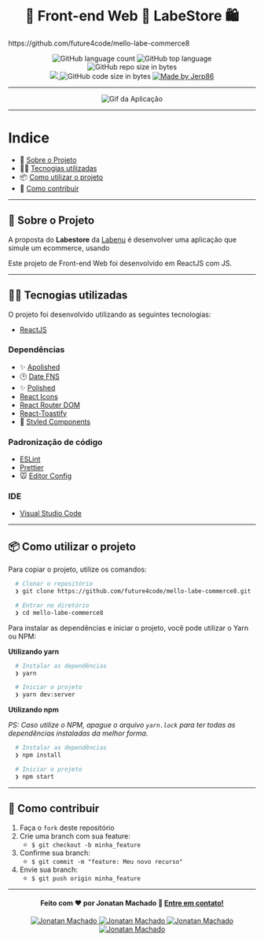 <h1 align="center">
  🚀️ Front-end Web 🛒️ LabeStore  🛍️
</h1>
https://github.com/future4code/mello-labe-commerce8
<p align="center">
  <img alt="GitHub language count" src="https://img.shields.io/github/languages/count/joninter/mello-labe-commerce8">

  <img alt="GitHub top language" src="https://img.shields.io/github/languages/top/joninter/mello-labe-commerce8?logo=javascript">

  <img alt="GitHub repo size in bytes" src="https://img.shields.io/github/repo-size/joninter/mello-labe-commerce8?color=green">

  <br>

  <a href="https://www.codacy.com/manual/jerp86/gobarber-web?utm_source=github.com&amp;utm_medium=referral&amp;utm_content=jerp86/gobarber-web&amp;utm_campaign=Badge_Grade">
    <img src="https://app.codacy.com/project/badge/Grade/6dd6b46abeb14e99935a2b9ac5c6ede2"/>
  </a>

  <img alt="GitHub code size in bytes" src="https://github.com/future4code/mello-labe-commerce8">

  <a href="https://www.linkedin.com/in/jonatan-machado/">
    <img alt="Made by Jerp86" src="https://img.shields.io/badge/made%20by-Jonatan">
  </a>
</p>

---

<p align="center">
  <img alt="Gif da Aplicação" src="./src/assets/labestore.gif" />
</p>

---

# Indice

- :rocket: [Sobre o Projeto](#rocket-sobre-o-projeto)
- 👨‍💻️ [Tecnogias utilizadas](#%EF%B8%8F-tecnogias-utilizadas)
- 📦️ [Como utilizar o projeto](#%EF%B8%8F-como-utilizar-o-projeto)
- 🤔️ [Como contribuir](#%EF%B8%8F-como-contribuir)

---

## :rocket: Sobre o Projeto

A proposta do **Labestore** da [Labenu](https://labenu.com.br/) é desenvolver uma aplicação que simule um ecommerce, usando

Este projeto de Front-end Web foi desenvolvido em ReactJS com JS.

---

## 👨‍💻️ Tecnogias utilizadas

O projeto foi desenvolvido utilizando as seguintes tecnologias:

- [ReactJS](https://reactjs.org/)

### Dependências

- ✨ [Apolished](https://polished.js.org/)
- :clock2: [Date FNS](https://date-fns.org/)
- :sparkles: [Polished](https://polished.js.org/)
- [React Icons](https://react-icons.github.io/react-icons/)
- [React Router DOM](https://github.com/ReactTraining/react-router#readme)
- [React-Toastify](https://fkhadra.github.io/react-toastify/introduction)
- :nail_care: [Styled Components](https://styled-components.com/)

### Padronização de código

- [ESLint](https://eslint.org/)
- [Prettier](https://prettier.io/)
- :mouse: [Editor Config](https://editorconfig.org/)

### IDE

- [Visual Studio Code](https://code.visualstudio.com/)

---

## 📦️ Como utilizar o projeto

Para copiar o projeto, utilize os comandos:

```bash
  # Clonar o repositório
  ❯ git clone https://github.com/future4code/mello-labe-commerce8.git

  # Entrar no diretório
  ❯ cd mello-labe-commerce8
```

Para instalar as dependências e iniciar o projeto, você pode utilizar o Yarn ou NPM:

**Utilizando yarn**

```bash
  # Instalar as dependências
  ❯ yarn

  # Iniciar o projeto
  ❯ yarn dev:server
```

**Utilizando npm**

_PS: Caso utilize o NPM, apague o arquivo `yarn.lock` para ter todas as dependências instaladas da melhor forma._

```bash
  # Instalar as dependências
  ❯ npm install

  # Iniciar o projeto
  ❯ npm start
```

---

## 🤔️ Como contribuir

1. Faça o `fork` deste repositório
2. Crie uma branch com sua feature:
   - `$ git checkout -b minha_feature`
3. Confirme sua branch:
   - `$ git commit -m "feature: Meu novo recurso"`
4. Envie sua branch:
   - `$ git push origin minha_feature`

---

<h4 align="center">
  Feito com ❤️ por Jonatan Machado 👋️ <a href="mailto:jonatanmachado35@gmail.com">Entre em contato!</a>
</h4>

<p align="center">
  <a href="https://www.linkedin.com/in/jonatan-machado/">
    <img alt="Jonatan Machado" src="https://img.shields.io/badge/LinkedIn-jonatan-machado?style=flat&logoColor=white&logo=linkedin">
  </a>
  <a href="https://www.facebook.com/jonatan.machado68">
    <img alt="Jonatan Machado" src="https://img.shields.io/badge/Facebook-jonatan-machado?style=flat&logoColor=white&logo=facebook">
  </a>
  <a href="https://www.instagram.com/joninter/">
    <img alt="Jonatan Machado" src="https://img.shields.io/badge/Instagram-@joninter?style=flat&logoColor=white&logo=instagram">
  </a>
  <a href="https://twitter.com/joninter">
    <img alt="Jonatan Machado" src="https://img.shields.io/twitter/follow/jerpbtu?style=flat&logoColor=white&logo=Twitter">
  </a>
</p>
